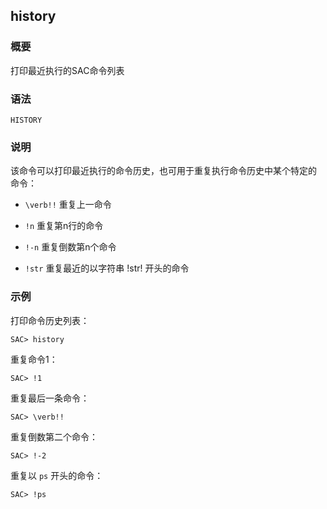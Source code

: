 ## history 

### 概要

打印最近执行的SAC命令列表

### 语法

``` {.bash}
HISTORY
```

### 说明

该命令可以打印最近执行的命令历史，也可用于重复执行命令历史中某个特定的
命令：

-   `\verb!!` 重复上一命令

-   `!n` 重复第n行的命令

-   `!-n` 重复倒数第n个命令

-   `!str` 重复最近的以字符串 !str! 开头的命令

### 示例

打印命令历史列表：

``` {.bash}
SAC> history
```

重复命令1：

``` {.bash}
SAC> !1
```

重复最后一条命令：

``` {.bash}
SAC> \verb!!
```

重复倒数第二个命令：

``` {.bash}
SAC> !-2
```

重复以 `ps` 开头的命令：

``` {.bash}
SAC> !ps
```
